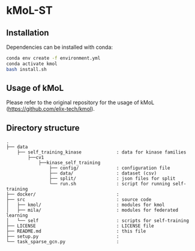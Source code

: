 # kMoL-ST

## Installation

Dependencies can be installed with conda:
```bash
conda env create -f environment.yml
conda activate kmol
bash install.sh
```

## Usage of kMoL

Please refer to the original repository for the usage of kMoL (https://github.com/elix-tech/kmol). 

## Directory structure

```
.
├── data
    ├── self_training_kinase             : data for kinase families
        ├──cv1
            ├──kinase_self_training
                ├── config/              : configuration file
                ├── data/                : dataset (csv)
                ├── split/               : json files for split
                └── run.sh               : script for running self-training
├── docker/                              : 
├── src                                  : source code
│   ├── kmol/                            : modules for kmol
│   ├── mila/                            : modules for federated learning
│   └── self                             : scripts for self-training
├── LICENSE                              : LICENSE file
├── README.md                            : this file
├── setup.py                             :
└── task_sparse_gcn.py                   : 
